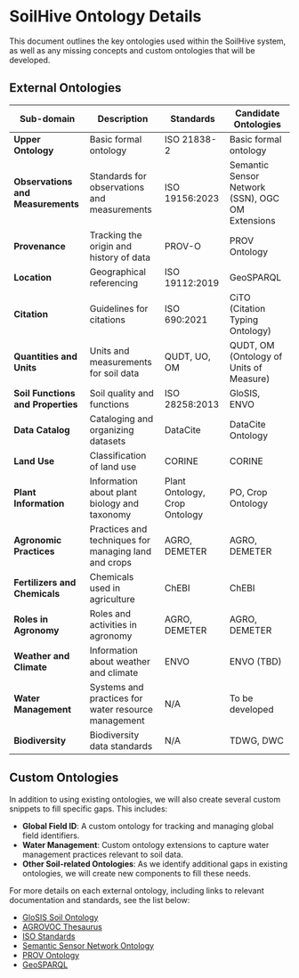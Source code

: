 # SoilHive Ontology Details

This document outlines the key ontologies used within the SoilHive system, as well as any missing concepts and custom ontologies that will be developed.

## External Ontologies

| **Sub-domain**               | **Description**                                              | **Standards**                 | **Candidate Ontologies**                         |
|------------------------------|--------------------------------------------------------------|-------------------------------|--------------------------------------------------|
| **Upper Ontology**            | Basic formal ontology                                        | ISO 21838-2                    | Basic formal ontology                            |
| **Observations and Measurements** | Standards for observations and measurements                    | ISO 19156:2023                 | Semantic Sensor Network (SSN), OGC OM Extensions |
| **Provenance**                | Tracking the origin and history of data                      | PROV-O                         | PROV Ontology                                    |
| **Location**                  | Geographical referencing                                     | ISO 19112:2019                 | GeoSPARQL                                        |
| **Citation**                  | Guidelines for citations                                     | ISO 690:2021                   | CiTO (Citation Typing Ontology)                  |
| **Quantities and Units**      | Units and measurements for soil data                         | QUDT, UO, OM                   | QUDT, OM (Ontology of Units of Measure)          |
| **Soil Functions and Properties** | Soil quality and functions                                     | ISO 28258:2013                 | GloSIS, ENVO                                     |
| **Data Catalog**              | Cataloging and organizing datasets                           | DataCite                       | DataCite Ontology                                |
| **Land Use**                  | Classification of land use                                   | CORINE                         | CORINE                                           |
| **Plant Information**         | Information about plant biology and taxonomy                 | Plant Ontology, Crop Ontology  | PO, Crop Ontology                                |
| **Agronomic Practices**       | Practices and techniques for managing land and crops         | AGRO, DEMETER                  | AGRO, DEMETER                                    |
| **Fertilizers and Chemicals** | Chemicals used in agriculture                                | ChEBI                          | ChEBI                                            |
| **Roles in Agronomy**         | Roles and activities in agronomy                             | AGRO, DEMETER                  | AGRO, DEMETER                                    |
| **Weather and Climate**       | Information about weather and climate                        | ENVO                           | ENVO (TBD)                                       |
| **Water Management**          | Systems and practices for water resource management          | N/A                            | To be developed                                  |
| **Biodiversity**              | Biodiversity data standards                                  | N/A                            | TDWG, DWC                                        |

## Custom Ontologies

In addition to using existing ontologies, we will also create several custom snippets to fill specific gaps. This includes:

- **Global Field ID**: A custom ontology for tracking and managing global field identifiers.
- **Water Management**: Custom ontology extensions to capture water management practices relevant to soil data.
- **Other Soil-related Ontologies**: As we identify additional gaps in existing ontologies, we will create new components to fill these needs.

For more details on each external ontology, including links to relevant documentation and standards, see the list below:

- [GloSIS Soil Ontology](https://glosis-ld.github.io/glosis/)
- [AGROVOC Thesaurus](https://agrovoc.fao.org/browse/agrovoc/en/)
- [ISO Standards](https://www.iso.org/)
- [Semantic Sensor Network Ontology](https://www.w3.org/TR/vocab-ssn/)
- [PROV Ontology](https://www.w3.org/TR/prov-o/)
- [GeoSPARQL](https://www.ogc.org/standard/geosparql/)

